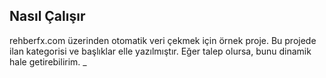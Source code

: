 ## Nasıl Çalışır

rehberfx.com üzerinden otomatik veri çekmek için örnek proje. Bu projede ilan kategorisi ve başlıklar elle yazılmıştır. Eğer talep olursa, bunu dinamik hale getirebilirim.
_